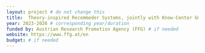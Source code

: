 ```yaml
---
layout: project # do not change this
title: 	Theory-inspired Recommeder Systems, jointly with Know-Center GmbH (COMET)	# title of the project
year: 2023-2026	# corresponding year/duration
funded by: Austrian Research Promotion Agency (FFG) # if needed
website: https://www.ffg.at/en
budget: # if needed
---
```

